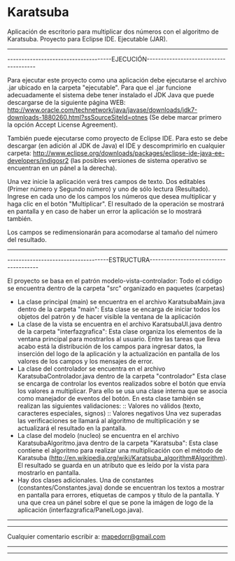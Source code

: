 Karatsuba
=========

Aplicación de escritorio para multiplicar dos números con el algoritmo de Karatsuba. 
Proyecto para Eclipse IDE. 
Ejecutable (JAR).

------------------------------------------------------------------------------------
-------------------------------------EJECUCIÓN--------------------------------------

Para ejecutar este proyecto como una aplicación debe ejecutarse el archivo .jar
ubicado en la carpeta "ejecutable". Para que el .jar funcione adecuadamente el
sistema debe tener instalado el JDK Java que puede descargarse de la siguiente 
página WEB: http://www.oracle.com/technetwork/java/javase/downloads/jdk7-downloads-1880260.html?ssSourceSiteId=otnes
(Se debe marcar primero la opción Accept License Agreement).

También puede ejecutarse como proyecto de Eclipse IDE. Para esto se debe descargar
(en adición al JDK de Java) el IDE y descomprimirlo en cualquier carpeta:
http://www.eclipse.org/downloads/packages/eclipse-ide-java-ee-developers/indigosr2
(las posibles versiones de sistema operativo se encuentran en un pánel a la derecha).



Una vez inicie la aplicación verá tres campos de texto. Dos editables (Primer número y Segundo número) 
y uno de sólo lectura (Resultado). Ingrese en cada uno de los campos los números que desea 
multiplicar y haga clic en el botón "Multiplicar". El resultado de la operación se mostrará 
en pantalla y en caso de haber un error la aplicación se lo mostrará también.

Los campos se redimensionarán para acomodarse al tamaño del número del resultado.

------------------------------------------------------------------------------------
------------------------------------ESTRUCTURA--------------------------------------

El proyecto se basa en el patrón modelo-vista-controlador:
Todo el código se encuentra dentro de la carpeta "src" organizado en paquetes (carpetas)
+ La clase principal (main) se encuentra en el archivo KaratsubaMain.java dentro de la carpeta "main":
    Esta clase se encarga de iniciar todos los objetos del patrón y de hacer visible la ventana de la aplicación
+ La clase de la vista se encuentra en el archivo KaratsubaUI.java dentro de la carpeta "interfazgrafica":
    Esta clase organiza los elementos de la ventana principal para mostrarlos al usuario. Entre las tareas
    que lleva acabo está la distribución de los campos para ingresar datos, la inserción del logo de la
    aplicación y la actualización en pantalla de los valores de los campos y los mensajes de error.
+ La clase del controlador se encuentra en el archivo KaratsubaControlador.java dentro de la carpeta "controlador"
    Esta clase se encarga de controlar los eventos realizados sobre el botón que envía los valores a multiplicar.
    Para ello se usa una clase interna que se asocia como manejador de eventos del botón. 
    En esta clase también se realizan las siguientes validaciones:
       :: Valores no válidos (texto, caracteres especiales, signos)
       :: Valores negativos
    Una vez superadas las verificaciones se llamará al algoritmo de multiplicación y se actualizará
    el resultado en la pantalla.
+ La clase del modelo (nucleo) se encuentra en el archivo KaratsubaAlgoritmo.java dentro de la carpeta "Karatsuba":
    Esta clase contiene el algoritmo para realizar una multiplicación con el método de Karatsuba 
    (http://en.wikipedia.org/wiki/Karatsuba_algorithm#Algorithm). El resultado se guarda en un atributo que
    es leído por la vista para mostrarlo en pantalla.
+ Hay dos clases adicionales. Una de constantes (constantes/Constantes.java) donde se encuentran los textos 
  a mostrar en pantalla para errores, etiquetas de campos y título de la pantalla. Y una que crea un pánel
  sobre el que se pone la imágen de logo de la aplicación (interfazgrafica/PanelLogo.java).

------------------------------------------------------------------------------------
------------------------------------------------------------------------------------

Cualquier comentario escribir a: mapedorr@gmail.com

------------------------------------------------------------------------------------
------------------------------------------------------------------------------------
       
  


